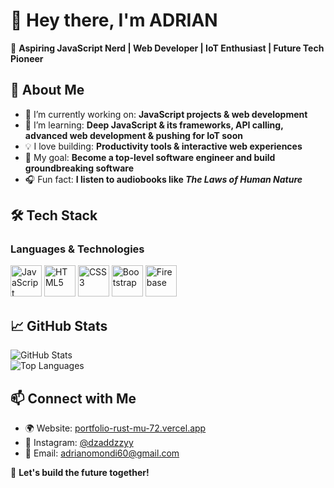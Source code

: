 # 👋 Hey there, I'm ADRIAN  

🚀 **Aspiring JavaScript Nerd | Web Developer | IoT Enthusiast | Future Tech Pioneer**  

## 🌟 About Me  
- 🔭 I’m currently working on: **JavaScript projects & web development**  
- 🌱 I’m learning: **Deep JavaScript & its frameworks, API calling, advanced web development & pushing for IoT soon**  
- 💡 I love building: **Productivity tools & interactive web experiences**  
- 🎯 My goal: **Become a top-level software engineer and build groundbreaking software**  
- 🎧 Fun fact: **I listen to audiobooks like *The Laws of Human Nature***  

## 🛠️ Tech Stack  
### **Languages & Technologies**  
<p align="left">
  <img src="https://cdn.jsdelivr.net/gh/devicons/devicon/icons/javascript/javascript-original.svg" alt="JavaScript" width="50" height="50"/>
  <img src="https://cdn.jsdelivr.net/gh/devicons/devicon/icons/html5/html5-original.svg" alt="HTML5" width="50" height="50"/>
  <img src="https://cdn.jsdelivr.net/gh/devicons/devicon/icons/css3/css3-original.svg" alt="CSS3" width="50" height="50"/>
  <img src="https://cdn.jsdelivr.net/gh/devicons/devicon/icons/bootstrap/bootstrap-original.svg" alt="Bootstrap" width="50" height="50"/>
  <img src="https://cdn.jsdelivr.net/gh/devicons/devicon/icons/firebase/firebase-plain.svg" alt="Firebase" width="50" height="50"/>
</p>  

## 📈 GitHub Stats  
![GitHub Stats](https://github-readme-stats.vercel.app/api?username=yourusername&show_icons=true&theme=radical)  
![Top Languages](https://github-readme-stats.vercel.app/api/top-langs/?username=yourusername&layout=compact&theme=radical)  

## 📫 Connect with Me  
- 🌍 Website: [portfolio-rust-mu-72.vercel.app](https://portfolio-rust-mu-72.vercel.app/)  
- 💬 Instagram: [@dzaddzzyy](https://www.instagram.com/dzaddzzyy)  
- 📩 Email: [adrianomondi60@gmail.com](mailto:adrianomondi60@gmail.com)  

🚀 **Let's build the future together!**  
